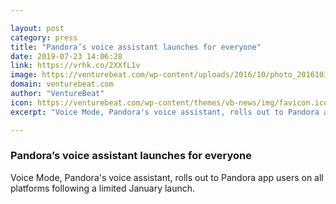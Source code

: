```yaml
---

layout: post
category: press
title: "Pandora’s voice assistant launches for everyone"
date: 2019-07-23 14:06:28
link: https://vrhk.co/2XXfL1v
image: https://venturebeat.com/wp-content/uploads/2016/10/photo_20161012_142236-02-e1563818395167.jpeg?w=1200&strip=all
domain: venturebeat.com
author: "VentureBeat"
icon: https://venturebeat.com/wp-content/themes/vb-news/img/favicon.ico
excerpt: "Voice Mode, Pandora's voice assistant, rolls out to Pandora app users on all platforms following a limited January launch."

---
```


### Pandora’s voice assistant launches for everyone

Voice Mode, Pandora's voice assistant, rolls out to Pandora app users on all platforms following a limited January launch.